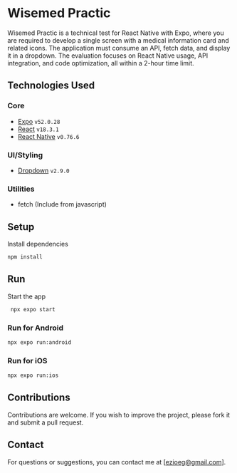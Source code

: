 # Wisemed Practic
Wisemed Practic is a technical test for React Native with Expo, where you are required to develop a single screen with a medical information card and related icons. The application must consume an API, fetch data, and display it in a dropdown. The evaluation focuses on React Native usage, API integration, and code optimization, all within a 2-hour time limit.

## Technologies Used
### Core
- [Expo](https://expo.dev/) `v52.0.28`
- [React](https://reactjs.org/) `v18.3.1`
- [React Native](https://reactnative.dev/) `v0.76.6`

### UI/Styling
- [Dropdown](https://github.com/react-native-picker/picker) `v2.9.0`

### Utilities
- fetch (Include from javascript)

## Setup
Install dependencies

   ```bash
   npm install
   ```

## Run
Start the app

   ```bash
    npx expo start
   ```

### Run for Android
```bash
npx expo run:android
```

### Run for iOS
```bash
npx expo run:ios
```
   
## Contributions
Contributions are welcome. If you wish to improve the project, please fork it and submit a pull request.

## Contact
For questions or suggestions, you can contact me at [ezioeg@gmail.com].
